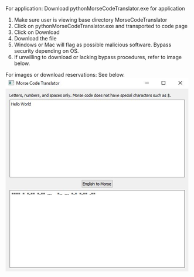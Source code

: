 For application: Download pythonMorseCodeTranslator.exe for application
1) Make sure user is viewing base directory MorseCodeTranslator
2) Click on pythonMorseCodeTranslator.exe and transported to code page
3) Click on Download
4) Download the file
5) Windows or Mac will flag as possible malicious software. Bypass security depending on OS. 
6) If unwilling to download or lacking bypass procedures, refer to image below.


For images or download reservations: See below.
![image](morseTanslatorImage.JPG)